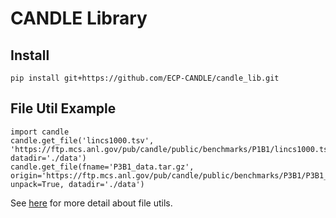 # CANDLE Library

## Install

```
pip install git+https://github.com/ECP-CANDLE/candle_lib.git
```

## File Util Example

```
import candle
candle.get_file('lincs1000.tsv', 'https://ftp.mcs.anl.gov/pub/candle/public/benchmarks/P1B1/lincs1000.tsv', datadir='./data')
candle.get_file(fname='P3B1_data.tar.gz', origin='https://ftp.mcs.anl.gov/pub/candle/public/benchmarks/P3B1/P3B1_data.tar.gz', unpack=True, datadir='./data')
```

See [here](https://ecp-candle.github.io/Candle/candle/candle.html#candle.get_file) for more detail about file utils.
